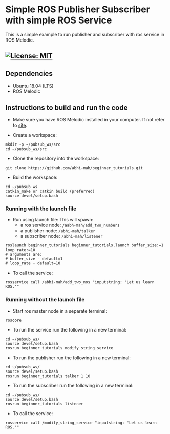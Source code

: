 # Simple ROS Publisher Subscriber with simple ROS Service
This is a simple example to run publisher and subscriber with ros service in ROS Melodic.

[![License: MIT](https://img.shields.io/badge/License-MIT-blue.svg)](https://opensource.org/licenses/MIT)
 ---
## Dependencies
- Ubuntu 18.04 (LTS)
- ROS Melodic

## Instructions to build and run the code
 - Make sure you have ROS Melodic installed in your computer. If not refer to [site](http://wiki.ros.org/melodic/Installation/Ubuntu).
 
 - Create a workspace:
 ```
 mkdir -p ~/pubsub_ws/src
 cd ~/pubsub_ws/src
 ```
 - Clone the repository into the workspace:
 ```
 git clone https://github.com/abhi-mah/beginner_tutorials.git
 ```
 - Build the workspace:
 ```
 cd ~/pubsub_ws
 catkin_make or catkin build (preferred)
 source devel/setup.bash
 ```

### Running with the launch file
- Run using launch file: This will spawn:
    - a ros service node: `/aabh-mah/add_two_numbers`
    - a publisher node: `/abhi-mah/talker`
    - a subscriber node: `/abhi-mah/listener`
```
roslaunch beginner_tutorials beginner_tutorials.launch buffer_size:=1 loop_rate:=10
# arguments are:
# buffer_size - default=1
# loop_rate - default=10
```

- To call the service:
```
rosservice call /abhi-mah/add_two_nos "inputstring: 'Let us learn ROS.'"
```

### Running without the launch file
- Start ros master node in a separate terminal:
```
roscore
```

- To run the service run the following in a new terminal:
```
cd ~/pubsub_ws/
source devel/setup.bash
rosrun beginner_tutorials modify_string_service
```

- To run the publisher run the following in a new terminal:
```
cd ~/pubsub_ws/
source devel/setup.bash
rosrun beginner_tutorials talker 1 10
```

- To run the subscriber run the following in a new terminal:
```
cd ~/pubsub_ws/
source devel/setup.bash
rosrun beginner_tutorials listener
```

- To call the service:
```
rosservice call /modify_string_service "inputstring: 'Let us learn ROS.'"
```


